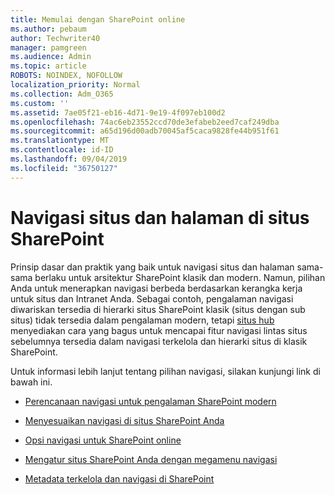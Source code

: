 ```yaml
---
title: Memulai dengan SharePoint online
ms.author: pebaum
author: Techwriter40
manager: pamgreen
ms.audience: Admin
ms.topic: article
ROBOTS: NOINDEX, NOFOLLOW
localization_priority: Normal
ms.collection: Adm_O365
ms.custom: ''
ms.assetid: 7ae05f21-eb16-4d71-9e19-4f097eb100d2
ms.openlocfilehash: 74ac6eb23552ccd70de3efabeb2eed7caf249dba
ms.sourcegitcommit: a65d196d00adb70045af5caca9828fe44b951f61
ms.translationtype: MT
ms.contentlocale: id-ID
ms.lasthandoff: 09/04/2019
ms.locfileid: "36750127"
---
```

# <a name="site-and-page-navigation-in-sharepoint-sites"></a>Navigasi situs dan halaman di situs SharePoint

Prinsip dasar dan praktik yang baik untuk navigasi situs dan halaman sama-sama berlaku untuk arsitektur SharePoint klasik dan modern. Namun, pilihan Anda untuk menerapkan navigasi berbeda berdasarkan kerangka kerja untuk situs dan Intranet Anda. Sebagai contoh, pengalaman navigasi diwariskan tersedia di hierarki situs SharePoint klasik (situs dengan sub situs) tidak tersedia dalam pengalaman modern, tetapi [situs hub](https://support.office.com/article/fe26ae84-14b7-45b6-a6d1-948b3966427f) menyediakan cara yang bagus untuk mencapai fitur navigasi lintas situs sebelumnya tersedia dalam navigasi terkelola dan hierarki situs di klasik SharePoint.

 Untuk informasi lebih lanjut tentang pilihan navigasi, silakan kunjungi link di bawah ini.

 - [Perencanaan navigasi untuk pengalaman SharePoint modern](https://docs.microsoft.com/sharepoint/plan-navigation-modern-experience)

- [Menyesuaikan navigasi di situs SharePoint Anda](https://support.office.com/article/customize-the-navigation-on-your-sharepoint-site-3cd61ae7-a9ed-4e1e-bf6d-4655f0bf25ca)

- [Opsi navigasi untuk SharePoint online](https://docs.microsoft.com/office365/enterprise/navigation-options-for-sharepoint-online)
 
- [Mengatur situs SharePoint Anda dengan megamenu navigasi](https://techcommunity.microsoft.com/t5/Microsoft-SharePoint-Blog/Organize-your-SharePoint-sites-with-megamenu-navigation-and-new/ba-p/328068)

- [Metadata terkelola dan navigasi di SharePoint](https://docs.microsoft.com/sharepoint/dev/general-development/managed-metadata-and-navigation-in-sharepoint)


